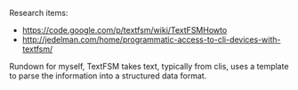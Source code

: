 Research items:
- https://code.google.com/p/textfsm/wiki/TextFSMHowto
- http://jedelman.com/home/programmatic-access-to-cli-devices-with-textfsm/

Rundown for myself, TextFSM takes text, typically from clis, uses a template to parse the information into a structured data format.
